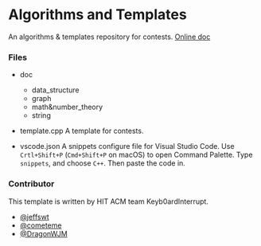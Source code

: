 # Algorithms and Templates

An algorithms & templates repository for contests. [Online doc](https://www.cometeme.tech/algorithms-and-templates/)

### Files

-   doc

    -   data_structure
    -   graph
    -   math&number_theory
    -   string

-   template.cpp
    A template for contests.

-   vscode.json
    A snippets configure file for Visual Studio Code. Use `Crtl+Shift+P` (`Cmd+Shift+P` on macOS) to open Command Palette. Type `snippets`, and choose `C++`. Then paste the code in.
    
### Contributor

This template is written by HIT ACM team Keyb0ardInterrupt.

-   [@jeffswt](https://github.com/jeffswt)
-   [@cometeme](https://github.com/cometeme)
-   [@DragonWJM](https://github.com/DragonWJM)